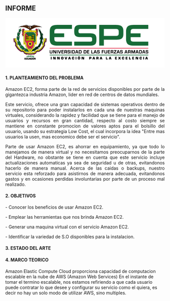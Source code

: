 <H2>INFORME</H2>
<p align="center"><img src="img/logo_espe.png"/></p>
<H4>1. PLANTEAMIENTO DEL PROBLEMA</H4>
<p align="justify">Amazon EC2, forma parte de la red de servicios disponibles por parte de la gigantezca industria Amazon, lider en red de centros de datos mundiales.</p>

<p align="justify">Este servicio, ofrece una gran capacidad de sistemas operativos dentro de su repositorio para poder instalarlos en cada una de nuestras maquinas virtuales, considerando la rapidez y facilidad que se tiene para el manejo de usuarios y recursos en gran cantidad, respecto al costo siempre se mantiene en constante promocion de valores aptos para el bolsillo del usuario, usando su estrategia Low Cost, el cual incorpora la idea "Entre mas usuarios la usen, mas economico debe ser el servicio".</p>

<p align="justify">Parte de usar Amazon EC2, es ahorrar en equipamiento, ya que todo lo manejamos de manera virtual y no necesitamos preocuparnos de la parte del Hardware, no obstante se tiene en cuenta que este servicio incluye actualizaciones automaticas ya sea de seguridad u de otras, evitandonos hacerlo de manera manual. Acerca de las caidas o backups, nuestro servicio esta reforzado para asistirnos de manera adecuada, evitandonos gastos y en ocasiones perdidas involuntarias por parte de un proceso mal realizado.</p>
<H4>2. OBJETIVOS</H4>
<p align="justify">- Conocer los beneficios de usar Amazon EC2.</p>
<p align="justify">- Emplear las herramientas que nos brinda Amazon EC2.</p>
<p align="justify">- Generar una maquina virtual con el servicio Amazon EC2.</p>
<p align="justify">- Identificar la variedad de S.O disponibles para la instalacion.</p>
<H4>3. ESTADO DEL ARTE</H4>
<H4>4. MARCO TEORICO</H4>
Amazon Elastic Compute Cloud proporciona capacidad de computacion escalable en la nube de AWS (Amazon Web Services)
En el instante de tomar el termino escalable, nos estamos refiriendo a que cada usuario puede contratar lo que desee y configurar su servicio como el quiera, es decir no hay un solo modo de utilizar AWS, sino multiples.

